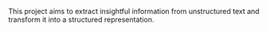 This project aims to extract insightful information from unstructured text and transform it into a structured representation.


